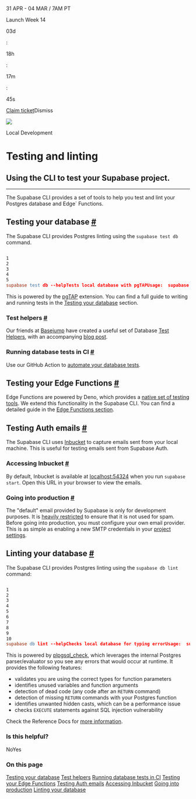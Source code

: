 31 APR - 04 MAR / 7AM PT

Launch Week 14

03d

:

18h

:

17m

:

45s

[Claim ticket](https://supabase.com/launch-week)Dismiss

![](https://supabase.com/docs/_next/image?url=%2Fdocs%2Fimg%2Flaunchweek%2F14%2Fpromo-banner-bg.png&w=3840&q=100&dpl=dpl_9WgBm3X43HXGqPuPh4vSvQgRaZyZ)

Local Development

# Testing and linting

## Using the CLI to test your Supabase project.

* * *

The Supabase CLI provides a set of tools to help you test and lint your Postgres database and Edge\` Functions.

## Testing your database [\#](https://supabase.com/docs/guides/local-development/cli/testing-and-linting\#testing-your-database)

The Supabase CLI provides Postgres linting using the `supabase test db` command.

```flex

1
2
3
4
5
supabase test db --helpTests local database with pgTAPUsage:  supabase test db [flags]
```

This is powered by the [pgTAP](https://supabase.com/docs/guides/database/extensions/pgtap) extension. You can find a full guide to writing and running tests in the [Testing your database](https://supabase.com/docs/guides/database/testing) section.

### Test helpers [\#](https://supabase.com/docs/guides/local-development/cli/testing-and-linting\#test-helpers)

Our friends at [Basejump](https://usebasejump.com/) have created a useful set of Database [Test Helpers](https://github.com/usebasejump/supabase-test-helpers), with an accompanying [blog post](https://usebasejump.com/blog/testing-on-supabase-with-pgtap).

### Running database tests in CI [\#](https://supabase.com/docs/guides/local-development/cli/testing-and-linting\#running-database-tests-in-ci)

Use our GitHub Action to [automate your database tests](https://supabase.com/docs/guides/cli/github-action/testing#testing-your-database).

## Testing your Edge Functions [\#](https://supabase.com/docs/guides/local-development/cli/testing-and-linting\#testing-your-edge-functions)

Edge Functions are powered by Deno, which provides a [native set of testing tools](https://deno.land/manual@v1.35.3/basics/testing). We extend this functionality in the Supabase CLI. You can find a detailed guide in the [Edge Functions section](https://supabase.com/docs/guides/functions/unit-test).

## Testing Auth emails [\#](https://supabase.com/docs/guides/local-development/cli/testing-and-linting\#testing-auth-emails)

The Supabase CLI uses [Inbucket](https://github.com/inbucket/inbucket) to capture emails sent from your local machine. This is useful for testing emails sent from Supabase Auth.

### Accessing Inbucket [\#](https://supabase.com/docs/guides/local-development/cli/testing-and-linting\#accessing-inbucket)

By default, Inbucket is available at [localhost:54324](http://localhost:54324/) when you run `supabase start`. Open this URL in your browser to view the emails.

### Going into production [\#](https://supabase.com/docs/guides/local-development/cli/testing-and-linting\#going-into-production)

The "default" email provided by Supabase is only for development purposes. It is [heavily restricted](https://supabase.com/docs/guides/platform/going-into-prod#auth-rate-limits) to ensure that it is not used for spam. Before going into production, you must configure your own email provider. This is as simple as enabling a new SMTP credentials in your [project settings](https://supabase.com/dashboard/project/_/settings/auth).

## Linting your database [\#](https://supabase.com/docs/guides/local-development/cli/testing-and-linting\#linting-your-database)

The Supabase CLI provides Postgres linting using the `supabase db lint` command:

```flex

1
2
3
4
5
6
7
8
9
10
supabase db lint --helpChecks local database for typing errorUsage:  supabase db lint [flags]Flags:  --level [ warning | error ] Error level to emit. (default warning)  --linked Lints the linked project for schema errors.  -s, --schema strings List of schema to include. (default all)
```

This is powered by [plpgsql\_check](https://github.com/okbob/plpgsql_check), which leverages the internal Postgres parser/evaluator so you see any errors that would occur at runtime. It provides the following features:

- validates you are using the correct types for function parameters
- identifies unused variables and function arguments
- detection of dead code (any code after an `RETURN` command)
- detection of missing `RETURN` commands with your Postgres function
- identifies unwanted hidden casts, which can be a performance issue
- checks `EXECUTE` statements against SQL injection vulnerability

Check the Reference Docs for [more information](https://supabase.com/docs/reference/cli/supabase-db-lint).

### Is this helpful?

NoYes

### On this page

[Testing your database](https://supabase.com/docs/guides/local-development/cli/testing-and-linting#testing-your-database) [Test helpers](https://supabase.com/docs/guides/local-development/cli/testing-and-linting#test-helpers) [Running database tests in CI](https://supabase.com/docs/guides/local-development/cli/testing-and-linting#running-database-tests-in-ci) [Testing your Edge Functions](https://supabase.com/docs/guides/local-development/cli/testing-and-linting#testing-your-edge-functions) [Testing Auth emails](https://supabase.com/docs/guides/local-development/cli/testing-and-linting#testing-auth-emails) [Accessing Inbucket](https://supabase.com/docs/guides/local-development/cli/testing-and-linting#accessing-inbucket) [Going into production](https://supabase.com/docs/guides/local-development/cli/testing-and-linting#going-into-production) [Linting your database](https://supabase.com/docs/guides/local-development/cli/testing-and-linting#linting-your-database)